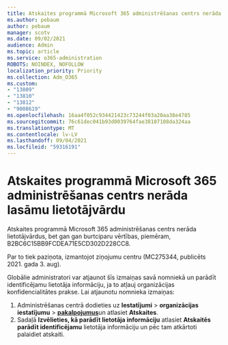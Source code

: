 ```yaml
---
title: Atskaites programmā Microsoft 365 administrēšanas centrs nerāda lasāmu lietotājvārdu
ms.author: pebaum
author: pebaum
manager: scotv
ms.date: 09/02/2021
audience: Admin
ms.topic: article
ms.service: o365-administration
ROBOTS: NOINDEX, NOFOLLOW
localization_priority: Priority
ms.collection: Adm_O365
ms.custom:
- "13809"
- "13810"
- "13812"
- "9008619"
ms.openlocfilehash: 16aa4f052c934421423c73244f03a20aa38e4785
ms.sourcegitcommit: 76c61dec041b93d0039764fae38107108da324aa
ms.translationtype: MT
ms.contentlocale: lv-LV
ms.lasthandoff: 09/04/2021
ms.locfileid: "59316191"
---
```

# <a name="reports-in-microsoft-365-admin-center-do-not-show-readable-username"></a>Atskaites programmā Microsoft 365 administrēšanas centrs nerāda lasāmu lietotājvārdu

Atskaites programmā Microsoft 365 administrēšanas centrs nerāda lietotājvārdus, bet gan gan burtciparu vērtības, piemēram, B2BC6C15BB9FCDEA71E5CD302D228CC8.

Par to tiek paziņota, izmantojot ziņojumu centru (MC275344, publicēts 2021. gada 3. aug). 

Globālie administratori var atjaunot šīs izmaiņas savā nomniekā un parādīt identificējamu lietotāja informāciju, ja to atļauj organizācijas konfidencialitātes prakse. Lai atjaunotu nomnieka izmaiņas:

1. Administrēšanas centrā dodieties uz **Iestatījumi**  >  **organizācijas iestatījumu**  >  [**pakalpojumus**](https://admin.microsoft.com/Adminportal/Home#/Settings/Services)un atlasiet **Atskaites**. 
1. Sadaļā **Izvēlieties, kā parādīt lietotāja informāciju** atlasiet **Atskaitēs parādīt identificējamu** lietotāja informāciju un pēc tam atkārtoti palaidiet atskaiti.